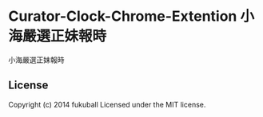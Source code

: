 # Curator-Clock-Chrome-Extention 小海嚴選正妹報時

小海嚴選正妹報時

## License
Copyright (c) 2014 fukuball
Licensed under the MIT license.